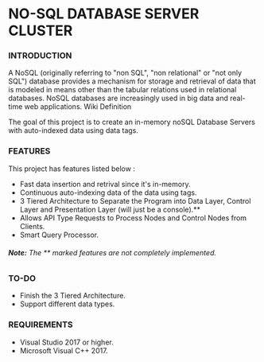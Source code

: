# NO-SQL DATABASE SERVER CLUSTER
### INTRODUCTION
A NoSQL (originally referring to "non SQL", "non relational" or "not only SQL") database provides a mechanism for storage and retrieval of data that is modeled in means other than the tabular relations used in relational databases. NoSQL databases are increasingly used in big data and real-time web applications. Wiki Definition

The goal of this project is to create an in-memory noSQL Database Servers with auto-indexed data using data tags.

### FEATURES
This project has features listed below :
* Fast data insertion and retrival since it's in-memory.
* Continuous auto-indexing data of the data using tags.
* 3 Tiered Architecture to Separate the Program into Data Layer, Control Layer and Presentation Layer (will just be a console).**
* Allows API Type Requests to Process Nodes and Control Nodes from Clients.
* Smart Query Processor.

###### **Note:** The ** marked features are not completely implemented.


### TO-DO
* Finish the 3 Tiered Architecture.
* Support different data types.

### REQUIREMENTS
* Visual Studio 2017 or higher.
* Microsoft Visual C++ 2017.

